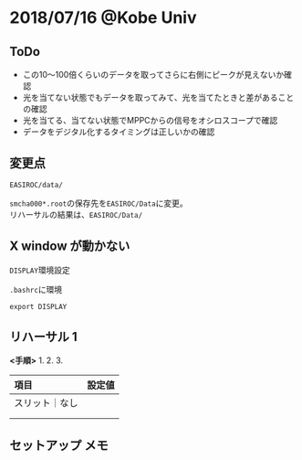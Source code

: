 # 2018/07/16 @Kobe Univ

## ToDo

- この10～100倍くらいのデータを取ってさらに右側にピークが見えないか確認
- 光を当てない状態でもデータを取ってみて、光を当てたときと差があることの確認
- 光を当てる、当てない状態でMPPCからの信号をオシロスコープで確認
- データをデジタル化するタイミングは正しいかの確認

## 変更点

```
EASIROC/data/
```
`smcha000*.root`の保存先を`EASIROC/Data`に変更。  
リハーサルの結果は、`EASIROC/Data/`

## X window が動かない

`DISPLAY`環境設定

`.bashrc`に環境
```
export DISPLAY
```
## リハーサル 1

**<手順>**
1. 
2. 
3. 


|項目|設定値|
|:--|:--|
|スリット｜なし|
|||
|||

## セットアップ メモ


